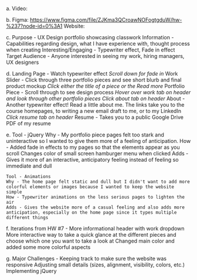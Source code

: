 a.  Video:

b.  Figma: https://www.figma.com/file/ZJKma3QCroawNOFogtgduW/hw-%237?node-id=0%3A1
    Website:

c.  Purpose - UX Design portfolio showcasing classwork
    Information - Capabilities regarding design, what I have experience with, thought process when creating
    Interesting/Engaging - Typewriter effect, Fade in effect
    Target Audience - Anyone interested in seeing my work, hiring managers, UX designers

d.  Landing Page - Watch typewriter effect
    *Scroll down for fade in*
    Work Slider - Click through three portfolio pieces and see short blurb and final product mockup
    *Click either the title of a piece or the Read more*
    Portfolio Piece - Scroll through to see design process
    *Hover over work tab on header and look through other portfolio pieces*
    *Click about tab on header*
    About - Another typewriter effect! Read a little about me. The links take you to the course homepages, to writing a new email draft to me, or to my LinkedIn
    *Click resume tab on header*
    Resume - Takes you to a public Google Drive PDF of my resume

e.  Tool - jQuery
    Why - My portfolio piece pages felt too stark and uninteractive so I wanted to give them more of a feeling of anticipation.
    How - Added fade in effects to my pages so that the elements appear as you scroll
    Changes color of small screen hamburger menu when clicked
    Adds - Gives it more of an interactive, anticipatory feeling instead of feeling so immediate and dull

    Tool - Animations
    Why - The home page felt static and dull but I didn't want to add more colorful elements or images because I wanted to keep the website simple
    How - Typewriter animations on the less serious pages to lighten the air
    Adds - Gives the website more of a casual feeling and also adds more anticipation, especially on the home page since it types multiple different things

f.  Iterations from HW #7 - More informational header with work dropdown
    More interactive way to take a quick glance at the different pieces and choose which one you want to take a look at
    Changed main color and added some more colorful aspects

g.  Major Challenges - Keeping track to make sure the website was responsive
    Adjusting small details (sizes, alignment, visibility, colors, etc.)
    Implementing jQuery